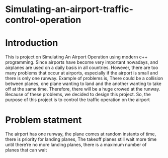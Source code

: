 # Simulating-an-airport-traffic-control-operation
<h1>Introduction</h1>
This is project on Simulating An Airport Operation using modern c++ programming. Since airports have become very important nowadays, and airplanes are used on a daily basis in all countries. However, there are too many problems that occur at airports, especially if the airport is small and there is only one runway. Example of problems is, There could be a collision between planes, one plane wanting to land and the another wanting to take off at the same time. Therefore, there will be a huge crowed at the runway. Because of these problems, we decided to design this project. So, the purpose of this project is to control the traffic operation on the airport
<h1> Problem statment </h1>
The airport has one runway, the plane comes at random instants of time, there is priority for landing planes, The takeoff planes still wait more time until there’re no more landing planes, there is a maximum number of planes that can wait
